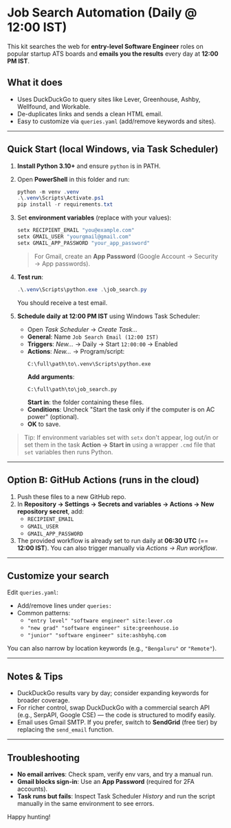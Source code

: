 # Job Search Automation (Daily @ 12:00 IST)

This kit searches the web for **entry-level Software Engineer** roles on popular startup ATS boards and **emails you the results** every day at **12:00 PM IST**.

## What it does
- Uses DuckDuckGo to query sites like Lever, Greenhouse, Ashby, Wellfound, and Workable.
- De-duplicates links and sends a clean HTML email.
- Easy to customize via `queries.yaml` (add/remove keywords and sites).

---

## Quick Start (local Windows, via Task Scheduler)

1. **Install Python 3.10+** and ensure `python` is in PATH.
2. Open **PowerShell** in this folder and run:
   ```powershell
   python -m venv .venv
   .\.venv\Scripts\Activate.ps1
   pip install -r requirements.txt
   ```
3. Set **environment variables** (replace with your values):
   ```powershell
   setx RECIPIENT_EMAIL "you@example.com"
   setx GMAIL_USER "yourgmail@gmail.com"
   setx GMAIL_APP_PASSWORD "your_app_password"
   ```
   > For Gmail, create an **App Password** (Google Account → Security → App passwords).

4. **Test run**:
   ```powershell
   .\.venv\Scripts\python.exe .\job_search.py
   ```
   You should receive a test email.

5. **Schedule daily at 12:00 PM IST** using Windows Task Scheduler:
   - Open *Task Scheduler* → *Create Task...*
   - **General**: Name `Job Search Email (12:00 IST)`
   - **Triggers**: *New...* → Daily → Start `12:00:00` → Enabled
   - **Actions**: *New...* → Program/script:
     ```
     C:\full\path\to\.venv\Scripts\python.exe
     ```
     **Add arguments**:
     ```
     C:\full\path\to\job_search.py
     ```
     **Start in**: the folder containing these files.
   - **Conditions**: Uncheck "Start the task only if the computer is on AC power" (optional).
   - **OK** to save.

> Tip: If environment variables set with `setx` don't appear, log out/in or set them in the task **Action → Start in** using a wrapper `.cmd` file that `set` variables then runs Python.

---

## Option B: GitHub Actions (runs in the cloud)

1. Push these files to a new GitHub repo.
2. In **Repository → Settings → Secrets and variables → Actions → New repository secret**, add:
   - `RECIPIENT_EMAIL`
   - `GMAIL_USER`
   - `GMAIL_APP_PASSWORD`
3. The provided workflow is already set to run daily at **06:30 UTC** (== **12:00 IST**). You can also trigger manually via *Actions → Run workflow*.

---

## Customize your search

Edit `queries.yaml`:
- Add/remove lines under `queries:`
- Common patterns:
  - `"entry level" "software engineer" site:lever.co`
  - `"new grad" "software engineer" site:greenhouse.io`
  - `"junior" "software engineer" site:ashbyhq.com`

You can also narrow by location keywords (e.g., `"Bengaluru"` or `"Remote"`).

---

## Notes & Tips
- DuckDuckGo results vary by day; consider expanding keywords for broader coverage.
- For richer control, swap DuckDuckGo with a commercial search API (e.g., SerpAPI, Google CSE) — the code is structured to modify easily.
- Email uses Gmail SMTP. If you prefer, switch to **SendGrid** (free tier) by replacing the `send_email` function.

---

## Troubleshooting
- **No email arrives**: Check spam, verify env vars, and try a manual run.
- **Gmail blocks sign-in**: Use an **App Password** (required for 2FA accounts).
- **Task runs but fails**: Inspect Task Scheduler *History* and run the script manually in the same environment to see errors.

Happy hunting!
